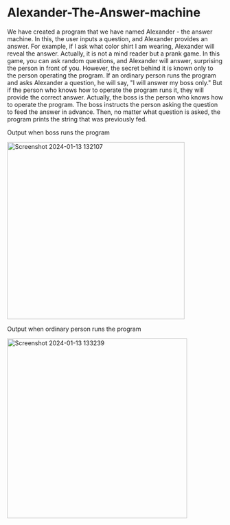 # Alexander-The-Answer-machine
We have created a program that we have named Alexander - the answer machine. In this, the user inputs a question, and Alexander provides an answer. For example, if I ask what color shirt I am wearing, Alexander will reveal the answer. Actually, it is not a mind reader but a prank game. In this game, you can ask random questions, and Alexander will answer, surprising the person in front of you. However, the secret behind it is known only to the person operating the program. If an ordinary person runs the program and asks Alexander a question, he will say, "I will answer my boss only." But if the person who knows how to operate the program runs it, they will provide the correct answer. Actually, the boss is the person who knows how to operate the program. The boss instructs the person asking the question to feed the answer in advance. Then, no matter what question is asked, the program prints the string that was previously fed. 

Output when boss runs the program

<img width="413" alt="Screenshot 2024-01-13 132107" src="https://github.com/Muneeb-Ali-Shah/Alexander-The-Answer-machine/assets/154548736/73f4702d-6c73-463a-9dd0-1bfb3853d322">

Output when ordinary person runs the program

<img width="419" alt="Screenshot 2024-01-13 133239" src="https://github.com/Muneeb-Ali-Shah/Alexander-The-Answer-machine/assets/154548736/110c2752-bd50-4ebf-b1c2-e525b8932510">


